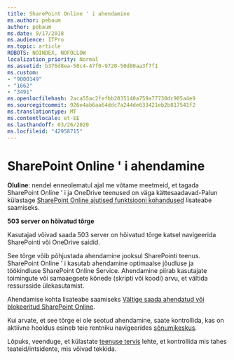 ```yaml
---
title: SharePoint Online ' i ahendamine
ms.author: pebaum
author: pebaum
ms.date: 9/17/2018
ms.audience: ITPro
ms.topic: article
ROBOTS: NOINDEX, NOFOLLOW
localization_priority: Normal
ms.assetid: b376d8ea-50c4-47f0-9720-50d80aa3f7f1
ms.custom:
- "9000149"
- "1662"
- "3491"
ms.openlocfilehash: 2aca55ac2fefbb2035140a759a77730dc905a4e9
ms.sourcegitcommit: 926e4ab6aa64ddc7a244de633421eb2b817541f2
ms.translationtype: MT
ms.contentlocale: et-EE
ms.lasthandoff: 03/26/2020
ms.locfileid: "42958715"
---
```

# <a name="sharepoint-online-throttling"></a>SharePoint Online ' i ahendamine

**Oluline**: nendel enneolematul ajal me võtame meetmeid, et tagada SharePoint Online ' i ja OneDrive teenused on väga kättesaadavad-Palun külastage [SharePoint Online ajutised funktsiooni kohandused](https://aka.ms/ODSPAdjustments) lisateabe saamiseks.

**503 server on hõivatud tõrge**

Kasutajad võivad saada 503 server on hõivatud tõrge katsel navigeerida SharePointi või OneDrive saidid. 

See tõrge võib põhjustada ahendamine jooksul SharePointi teenus. SharePoint Online ' i kasutab ahendamine optimaalse jõudluse ja töökindluse SharePoint Online Service. Ahendamine piirab kasutajate toimingute või samaaegsete kõnede (skripti või koodi) arvu, et vältida ressursside ülekasutamist. 

Ahendamise kohta lisateabe saamiseks [Vältige saada ahendatud või blokeeritud SharePoint Online](https://docs.microsoft.com/sharepoint/dev/general-development/how-to-avoid-getting-throttled-or-blocked-in-sharepoint-online).

Kui arvate, et see tõrge ei ole seotud ahendamine, saate kontrollida, kas on aktiivne hooldus esineb teie rentniku navigeerides [sõnumikeskus](https://portal.office.com/adminportal/home#/MessageCenter).

 Lõpuks, veenduge, et külastate [teenuse tervis](https://portal.office.com/adminportal/home#/servicehealth) lehte, et kontrollida mis tahes teateid/intsidente, mis võivad tekkida.


